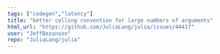 ```yaml
---
tags: ["codegen","latency"]
title: "better calling convention for large numbers of arguments"
html_url: "https://github.com/JuliaLang/julia/issues/44417"
user: "JeffBezanson"
repo: "JuliaLang/julia"
---
```


